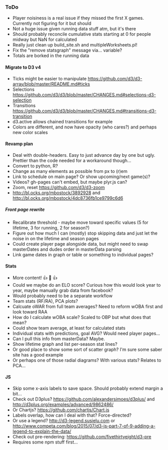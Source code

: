### ToDo
- Player noisiness is a real issue if they missed the first X games.  Currently not figuring for it but should
- Not a huge issue given running data stuff atm, but it's there
- Should probably reconcile cumulative stats starting at 0 for people midway but NaN for calculated
- Really just clean up build_site.sh and multipleWorksheets.pl!
- Fix the "remove statsgraph" message via... variable?
- Totals are borked in the running data
#### Migrate to D3 v4
- Ticks might be easier to manipulate https://github.com/d3/d3-array/blob/master/README.md#ticks
- Selections https://github.com/d3/d3/blob/master/CHANGES.md#selections-d3-selection
- Transitions https://github.com/d3/d3/blob/master/CHANGES.md#transitions-d3-transition
- d3.active allows chained transitions for example
- Colors are different, and now have opacity (who cares?) and perhaps new color scales
#### Revamp plan
- Deal with double-headers.  Easy to just advance day by one but ugly.  Prettier than the code needed for a workaround though...
- Convert to python, R?
- Change as many elements as possible from px to (r)em
- Link to schedule on main page?  Or show upcoming/next game(s)?
- Videos?  gh-pages can't embed, but maybe plyr.js can?
- Zoom, reset https://github.com/d3/d3-zoom
- http://bl.ocks.org/mbostock/3892928 and http://bl.ocks.org/mbostock/4dc8736fb1ce9799c6d6
##### Front page rewrite
- Recalibrate threshold - maybe move toward specific values (5 for lifetime, 3 for running, 2 for season?)
- Figure out how much I can (mostly) stop skipping data and just let the noise in on the lifetime and season pages
- Could create player page alongside data, but might need to swap masterDates and dudes order in masterData parsing
- Link game dates in graph or table or something to individual pages?
#### Stats
- More content! :+1: :100: :+1:
- Could we maybe do an ELO score?  Curious how this would look year to year, maybe manually grab data from facebook?
- Would probably need to be a separate workflow
- Team stats (RF/RA), PCA plots?
- Calcuate oWAR from full team averages?  Need to reform wOBA first and look toward RAA
- How do I calculate wOBA scale?  Scaled to OBP but what does that mean?
- Could show team average, at least for calculated stats
- Individual stats with predictions, goal AVG?  Would need player pages...
- Can I pull this info from masterData?  Maybe.
- Show lifetime graph and list per-season stat lines?
- Or good place to show some sort of scatter graph?  I'm sure some saber site has a good example
- Or perhaps one of those radial diagrams?  With various stats?  Relates to PCA...
#### JS
- Skip some x-axis labels to save space.  Should probably extend margin a bit...
- Check out D3plus? https://github.com/alexandersimoes/d3plus/ and http://d3plus.org/examples/advanced/9862486/
- Or Chartjs? https://github.com/chartjs/Chart.js
- Labels overlap, how can I deal with that?  Force-directed?
- Or use a legend?  http://d3-legend.susielu.com or http://www.competa.com/blog/2015/07/d3-js-part-7-of-9-adding-a-legend-to-explain-the-data/
- Check out pre-rendering: https://github.com/fivethirtyeight/d3-pre
- Requires some npm stuff first...
